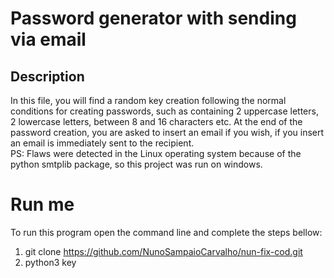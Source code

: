 # Password generator with sending via email 
## Description
In this file, you will find a random key creation following the normal conditions for creating passwords, such as containing 2 uppercase letters, 2 lowercase letters, between 8 and 16 characters etc. At the end of the password creation, you are asked to insert an email if you wish, if you insert an email is immediately sent to the recipient.\
PS: Flaws were detected in the Linux operating system because of the python smtplib package, so this project was run on windows.


# Run me 

To run this program open the command line and complete the steps bellow:

1) git clone https://github.com/NunoSampaioCarvalho/nun-fix-cod.git
2) python3 key
